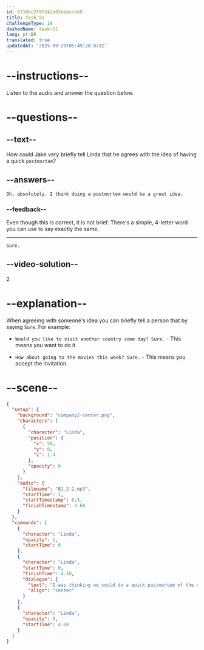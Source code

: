 ```yaml
---
id: 6710bc2f9f242e03ebeccbe9
title: Task 51
challengeType: 19
dashedName: task-51
lang: pt-BR
translated: true
updatedAt: '2025-09-29T05:49:20.073Z'
---
```


<!-- (Audio) Linda: I was thinking we could do a quick postmortem of the design project. -->

<!-- SPEAKING -->

# --instructions--

Listen to the audio and answer the question below.

# --questions--

## --text--

How could Jake very briefly tell Linda that he agrees with the idea of having a quick `postmortem`?

## --answers--

`Oh, absolutely. I think doing a postmortem would be a great idea.`

### --feedback--

Even though this is correct, it is not brief. There's a simple, 4-letter word you can use to say exactly the same.

---

`Sure.`

## --video-solution--

2

# --explanation--

When agreeing with someone's idea you can briefly tell a person that by saying `Sure`. For example:

- `Would you like to visit another country some day? Sure.` - This means you want to do it.

- `How about going to the movies this week? Sure.` - This means you accept the invitation.

# --scene--

```json
{
  "setup": {
    "background": "company2-center.png",
    "characters": [
      {
        "character": "Linda",
        "position": {
          "x": 50,
          "y": 0,
          "z": 1.4
        },
        "opacity": 0
      }
    ],
    "audio": {
      "filename": "B1_2-2.mp3",
      "startTime": 1,
      "startTimestamp": 0.5,
      "finishTimestamp": 4.68
    }
  },
  "commands": [
    {
      "character": "Linda",
      "opacity": 1,
      "startTime": 0
    },
    {
      "character": "Linda",
      "startTime": 0,
      "finishTime": 4.18,
      "dialogue": {
        "text": "I was thinking we could do a quick postmortem of the design project.",
        "align": "center"
      }
    },
    {
      "character": "Linda",
      "opacity": 0,
      "startTime": 4.68
    }
  ]
}
```
